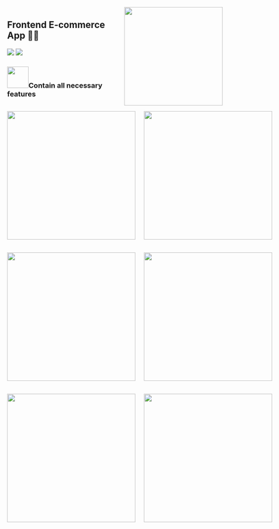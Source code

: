 <img align='right' src="https://media.giphy.com/media/M9gbBd9nbDrOTu1Mqx/giphy.gif" width="230">
 
## Frontend E-commerce App 👨‍💻

[![](https://img.shields.io/badge/Facebook-AnhQuanNguyen-blue)](https://www.facebook.com/anhquan291/)
[![](https://img.shields.io/badge/Gmail-anhquan291%40gmail.com-red)](mailto:anhquan291@gmail.com)

### <img src="https://media.giphy.com/media/VgCDAzcKvsR6OM0uWg/giphy.gif" width="50">Contain all necessary features 

<div style="display: flex; margin-top: 30px">
 <img src="https://i.imgur.com/oJqL4FG.png" width="300">
 <img src="https://i.imgur.com/p3EwDuz.png" style="margin-left: 20px" width="300">
</div>
<div style="display: flex; margin-top: 30px">
  <img src="https://i.imgur.com/2V2bjJz.png" width="300">
 <img src="https://i.imgur.com/Sj49rlK.png" style="margin-left: 20px" width="300">
</div>
<div style="display: flex; margin-top: 30px">
 <img src="https://i.imgur.com/vnbPrl4.png" width="300">
 <img src="https://i.imgur.com/mT5Vjmj.png"  style="margin-left: 20px" width="300">
</div>




